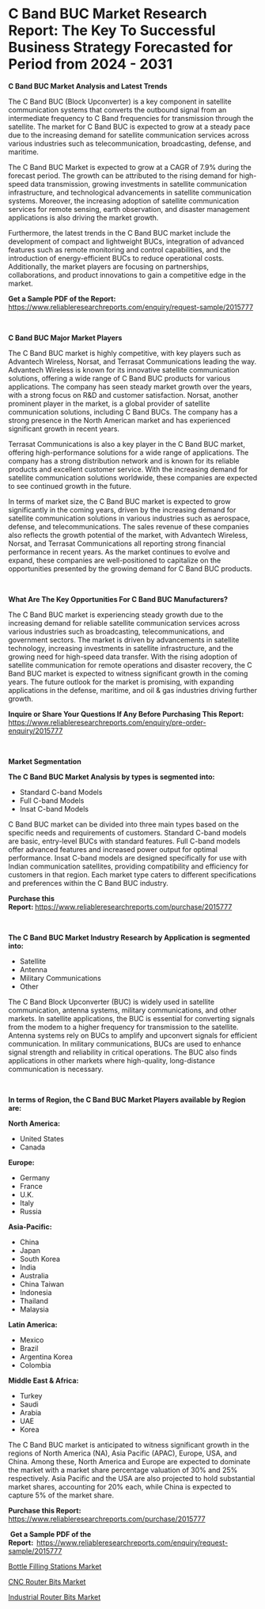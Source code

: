 <p><h1>C Band BUC Market Research Report: The Key To Successful Business Strategy Forecasted for Period from 2024 - 2031</h1></p><p><strong>C Band BUC Market Analysis and Latest Trends</strong></p>
<p><p>The C Band BUC (Block Upconverter) is a key component in satellite communication systems that converts the outbound signal from an intermediate frequency to C Band frequencies for transmission through the satellite. The market for C Band BUC is expected to grow at a steady pace due to the increasing demand for satellite communication services across various industries such as telecommunication, broadcasting, defense, and maritime.</p><p>The C Band BUC Market is expected to grow at a CAGR of 7.9% during the forecast period. The growth can be attributed to the rising demand for high-speed data transmission, growing investments in satellite communication infrastructure, and technological advancements in satellite communication systems. Moreover, the increasing adoption of satellite communication services for remote sensing, earth observation, and disaster management applications is also driving the market growth.</p><p>Furthermore, the latest trends in the C Band BUC market include the development of compact and lightweight BUCs, integration of advanced features such as remote monitoring and control capabilities, and the introduction of energy-efficient BUCs to reduce operational costs. Additionally, the market players are focusing on partnerships, collaborations, and product innovations to gain a competitive edge in the market.</p></p>
<p><strong>Get a Sample PDF of the Report:&nbsp;</strong> <a href="https://www.reliableresearchreports.com/enquiry/request-sample/2015777">https://www.reliableresearchreports.com/enquiry/request-sample/2015777</a></p>
<p>&nbsp;</p>
<p><strong>C Band BUC Major Market Players</strong></p>
<p><p>The C Band BUC market is highly competitive, with key players such as Advantech Wireless, Norsat, and Terrasat Communications leading the way. Advantech Wireless is known for its innovative satellite communication solutions, offering a wide range of C Band BUC products for various applications. The company has seen steady market growth over the years, with a strong focus on R&D and customer satisfaction. Norsat, another prominent player in the market, is a global provider of satellite communication solutions, including C Band BUCs. The company has a strong presence in the North American market and has experienced significant growth in recent years.</p><p>Terrasat Communications is also a key player in the C Band BUC market, offering high-performance solutions for a wide range of applications. The company has a strong distribution network and is known for its reliable products and excellent customer service. With the increasing demand for satellite communication solutions worldwide, these companies are expected to see continued growth in the future.</p><p>In terms of market size, the C Band BUC market is expected to grow significantly in the coming years, driven by the increasing demand for satellite communication solutions in various industries such as aerospace, defense, and telecommunications. The sales revenue of these companies also reflects the growth potential of the market, with Advantech Wireless, Norsat, and Terrasat Communications all reporting strong financial performance in recent years. As the market continues to evolve and expand, these companies are well-positioned to capitalize on the opportunities presented by the growing demand for C Band BUC products.</p></p>
<p>&nbsp;</p>
<p><strong>What Are The Key Opportunities For C Band BUC Manufacturers?</strong></p>
<p><p>The C Band BUC market is experiencing steady growth due to the increasing demand for reliable satellite communication services across various industries such as broadcasting, telecommunications, and government sectors. The market is driven by advancements in satellite technology, increasing investments in satellite infrastructure, and the growing need for high-speed data transfer. With the rising adoption of satellite communication for remote operations and disaster recovery, the C Band BUC market is expected to witness significant growth in the coming years. The future outlook for the market is promising, with expanding applications in the defense, maritime, and oil & gas industries driving further growth.</p></p>
<p><strong>Inquire or Share Your Questions If Any Before Purchasing This Report:</strong> <a href="https://www.reliableresearchreports.com/enquiry/pre-order-enquiry/2015777">https://www.reliableresearchreports.com/enquiry/pre-order-enquiry/2015777</a></p>
<p>&nbsp;</p>
<p><strong>Market Segmentation</strong></p>
<p><strong>The C Band BUC Market Analysis by types is segmented into:</strong></p>
<p><ul><li>Standard C-band Models</li><li>Full C-band Models</li><li>Insat C-band Models</li></ul></p>
<p><p>C Band BUC market can be divided into three main types based on the specific needs and requirements of customers. Standard C-band models are basic, entry-level BUCs with standard features. Full C-band models offer advanced features and increased power output for optimal performance. Insat C-band models are designed specifically for use with Indian communication satellites, providing compatibility and efficiency for customers in that region. Each market type caters to different specifications and preferences within the C Band BUC industry.</p></p>
<p><strong>Purchase this Report:&nbsp;</strong><a href="https://www.reliableresearchreports.com/purchase/2015777">https://www.reliableresearchreports.com/purchase/2015777</a></p>
<p>&nbsp;</p>
<p><strong>The C Band BUC Market Industry Research by Application is segmented into:</strong></p>
<p><ul><li>Satellite</li><li>Antenna</li><li>Military Communications</li><li>Other</li></ul></p>
<p><p>The C Band Block Upconverter (BUC) is widely used in satellite communication, antenna systems, military communications, and other markets. In satellite applications, the BUC is essential for converting signals from the modem to a higher frequency for transmission to the satellite. Antenna systems rely on BUCs to amplify and upconvert signals for efficient communication. In military communications, BUCs are used to enhance signal strength and reliability in critical operations. The BUC also finds applications in other markets where high-quality, long-distance communication is necessary.</p></p>
<p>&nbsp;</p>
<p><strong>In terms of Region, the C Band BUC Market Players available by Region are:</strong></p>
<p>
    <p> <strong> North America: </strong>
        <ul>
            <li>United States</li>
            <li>Canada</li>
        </ul>
        </p> 
    <p> <strong> Europe: </strong>
        <ul>
            <li>Germany</li>
            <li>France</li>
            <li>U.K.</li>
            <li>Italy</li>
            <li>Russia</li>
        </ul>
        </p> 
    <p> <strong> Asia-Pacific: </strong>
        <ul>
            <li>China</li>
            <li>Japan</li>
            <li>South Korea</li>
            <li>India</li>
            <li>Australia</li>
            <li>China Taiwan</li>
            <li>Indonesia</li>
            <li>Thailand</li>
            <li>Malaysia</li>
        </ul>
        </p> 
    <p> <strong> Latin America: </strong>
        <ul>
            <li>Mexico</li>
            <li>Brazil</li>
            <li>Argentina Korea</li>
            <li>Colombia</li>
        </ul>
        </p> 
    <p> <strong> Middle East & Africa: </strong>
        <ul>
            <li>Turkey</li>
            <li>Saudi</li>
            <li>Arabia</li>
            <li>UAE</li>
            <li>Korea</li>
        </ul>
    </p>
    </p>
<p><p>The C Band BUC market is anticipated to witness significant growth in the regions of North America (NA), Asia Pacific (APAC), Europe, USA, and China. Among these, North America and Europe are expected to dominate the market with a market share percentage valuation of 30% and 25% respectively. Asia Pacific and the USA are also projected to hold substantial market shares, accounting for 20% each, while China is expected to capture 5% of the market share.</p></p>
<p><strong>Purchase this Report: </strong><a href="https://www.reliableresearchreports.com/purchase/2015777">https://www.reliableresearchreports.com/purchase/2015777</a></p>
<p>&nbsp;<strong>Get a Sample PDF of the Report:&nbsp;&nbsp;</strong><a href="https://www.reliableresearchreports.com/enquiry/request-sample/2015777">https://www.reliableresearchreports.com/enquiry/request-sample/2015777</a></p>
<p><strong></strong></p>
<p><p><a href="https://view.publitas.com/reportprime-1/bottle-filling-stations-market-dynamics-2024-2031-also-about-its-market-trends-projections-and-opportunities/">Bottle Filling Stations Market</a></p><p><a href="https://view.publitas.com/reportprime-1/cnc-router-bits-market-insights-market-players-and-forecast-till-2031/">CNC Router Bits Market</a></p><p><a href="https://view.publitas.com/reportprime-1/industrial-router-bits-market-size-reflecting-a-forecast-till-2031-market-by-type-by-application-and-by-geography/">Industrial Router Bits Market</a></p></p>